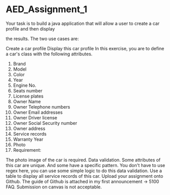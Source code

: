 # AED_Assignment_1

Your task is to build a java application that will allow a user to create a car profile and then display

the results. The two use cases are:

Create a car profile
Display this car profile
In this exercise, you are to define a car's class with the following attributes.

1. Brand 
2. Model
3. Color
4. Year
5. Engine No.
6. Seats number
7. License plates
8. Owner Name
9. Owner Telephone numbers
10. Owner Email addresses
11. Owner Driver license
12. Owner Social Security number
13. Owner address
14. Service records
15. Warranty Year
16. Photo
17. Requirement:

The photo image of the car is required.
Data validation. Some attributes of this car are unique. And some have a specific pattern. You don't have to use regex here, you can use some simple logic to do this data validation.
Use a table to display all service records of this car.
Upload your assignment onto Github. The guide of Github is attached in my first announcement -> 5100 FAQ. Submission on canvas is not acceptable.
